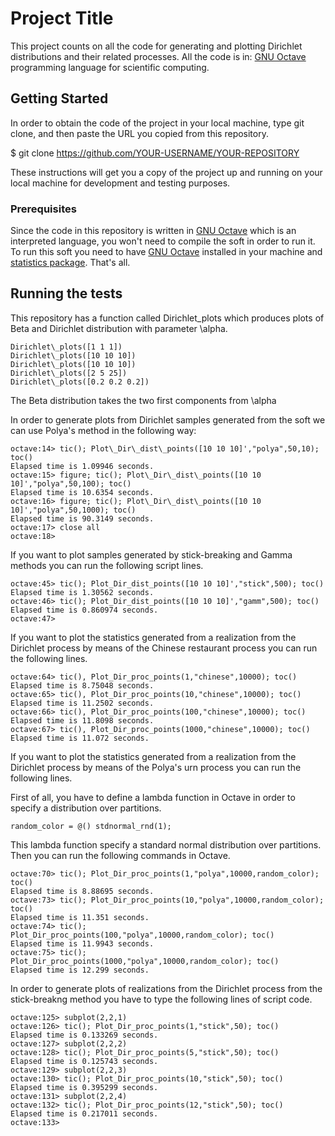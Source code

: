# Project Title

This project counts on all the code for generating and plotting Dirichlet distributions and their related processes.
All the code is in: [GNU Octave](http://www.dropwizard.io/1.0.2/docs/) programming language for scientific computing.

## Getting Started

In order to obtain the code of the project in your local machine,
type git clone, and then paste the URL you copied from this repository.

$ git clone https://github.com/YOUR-USERNAME/YOUR-REPOSITORY

These instructions will get you a copy of the project up and running on your local machine for development and testing purposes.

### Prerequisites

Since the code in this repository is written in [GNU Octave](http://www.dropwizard.io/1.0.2/docs/)
which is an interpreted language, you won't need to compile the soft in order to run it.
To run this soft you need to have [GNU Octave](http://www.dropwizard.io/1.0.2/docs/) installed
in your machine and [statistics package](https://octave.sourceforge.io/statistics/index.html).
That's all.

## Running the tests

This repository has a function called Dirichlet\_plots which
produces plots of Beta and Dirichlet distribution with parameter
\alpha.
```
Dirichlet\_plots([1 1 1])
Dirichlet\_plots([10 10 10])
Dirichlet\_plots([10 10 10])
Dirichlet\_plots([2 5 25])
Dirichlet\_plots([0.2 0.2 0.2])
```
The Beta distribution takes the two first
components from \alpha

In order to generate plots from Dirichlet samples generated from the soft
we can use Polya's method in the following way:

```
octave:14> tic(); Plot\_Dir\_dist\_points([10 10 10]',"polya",50,10); toc()
Elapsed time is 1.09946 seconds.
octave:15> figure; tic(); Plot\_Dir\_dist\_points([10 10 10]',"polya",50,100); toc()
Elapsed time is 10.6354 seconds.
octave:16> figure; tic(); Plot\_Dir\_dist\_points([10 10 10]',"polya",50,1000); toc()
Elapsed time is 90.3149 seconds.
octave:17> close all
octave:18>
```
If you want to plot samples generated by stick-breaking and Gamma methods
you can run the following script lines.

```
octave:45> tic(); Plot_Dir_dist_points([10 10 10]',"stick",500); toc()
Elapsed time is 1.30562 seconds.
octave:46> tic(); Plot_Dir_dist_points([10 10 10]',"gamm",500); toc()
Elapsed time is 0.860974 seconds.
octave:47>
```

If you want to plot the statistics generated from a realization from
the Dirichlet process by means of the Chinese restaurant process
you can run the following lines.

```
octave:64> tic(), Plot_Dir_proc_points(1,"chinese",10000); toc()
Elapsed time is 8.75048 seconds.
octave:65> tic(), Plot_Dir_proc_points(10,"chinese",10000); toc()
Elapsed time is 11.2502 seconds.
octave:66> tic(), Plot_Dir_proc_points(100,"chinese",10000); toc()
Elapsed time is 11.8098 seconds.
octave:67> tic(), Plot_Dir_proc_points(1000,"chinese",10000); toc()
Elapsed time is 11.072 seconds.
```
If you want to plot the statistics generated from a realization from
the Dirichlet process by means of the Polya's urn process
you can run the following lines.

First of all, you have to define a lambda function in Octave
in order to specify a distribution over partitions.

```
random_color = @() stdnormal_rnd(1);
```
This lambda function specify a standard normal distribution
over partitions.
Then you can run the following commands in Octave.


```
octave:70> tic(); Plot_Dir_proc_points(1,"polya",10000,random_color); toc()
Elapsed time is 8.88695 seconds.
octave:73> tic(); Plot_Dir_proc_points(10,"polya",10000,random_color); toc()
Elapsed time is 11.351 seconds.
octave:74> tic(); Plot_Dir_proc_points(100,"polya",10000,random_color); toc()
Elapsed time is 11.9943 seconds.
octave:75> tic(); Plot_Dir_proc_points(1000,"polya",10000,random_color); toc()
Elapsed time is 12.299 seconds.

```
In order to generate plots of realizations from the Dirichlet process from
the stick-breakng method you have to type the following lines of script code.

```
octave:125> subplot(2,2,1)
octave:126> tic(); Plot_Dir_proc_points(1,"stick",50); toc()
Elapsed time is 0.133269 seconds.
octave:127> subplot(2,2,2)
octave:128> tic(); Plot_Dir_proc_points(5,"stick",50); toc()
Elapsed time is 0.125743 seconds.
octave:129> subplot(2,2,3)
octave:130> tic(); Plot_Dir_proc_points(10,"stick",50); toc()
Elapsed time is 0.395299 seconds.
octave:131> subplot(2,2,4)
octave:132> tic(); Plot_Dir_proc_points(12,"stick",50); toc()
Elapsed time is 0.217011 seconds.
octave:133>
```


